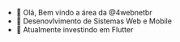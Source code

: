 - 👋 Olá, Bem vindo a área da @4webnetbr
- 👀 Desenovlvimento de Sistemas Web e Mobile
- 🌱 Atualmente investindo em Flutter

<!---
4webnetbr/4webnetbr is a ✨ special ✨ repository because its `README.md` (this file) appears on your GitHub profile.
You can click the Preview link to take a look at your changes.
--->
